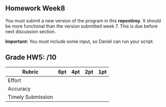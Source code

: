 ## Homework Week8

You must submit a new version of the program in this **repostiroy**. 
It should be more functional than the version submitted week 7.
This is due before next discussion section.

**Important:** You must include some input, so Daniel can run your script.  

## Grade HW5: /10

| **Rubric** | **6pt** | **4pt** | **2pt** | **1pt** |
| --- | ---| --- | --- | --- |
| Effort | | | | |
| Accuracy | | | | |
| Timely Submission | | | | |
